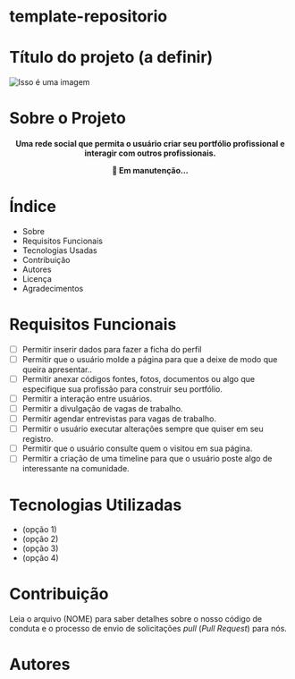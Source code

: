 #  template-repositorio

# Título do projeto (a definir)

![Isso é uma imagem]( https://url.gratis/Un5evV)
# Sobre o Projeto

<h4 align = "center">
  Uma rede social que permita o usuário criar seu portfólio profissional e interagir com outros profissionais. 
  
  
  
  :construction: Em manutenção... 
  
 </h4>
 
 # Índice 
 - Sobre
 - Requisitos Funcionais
 - Tecnologias Usadas
 - Contribuição
 - Autores
 - Licença
 - Agradecimentos 

# Requisitos Funcionais
- [ ] Permitir inserir dados para fazer a ficha do perfil
- [ ] Permitir que o usuário molde a página para que a deixe de modo que queira apresentar..
- [ ] Permitir anexar códigos fontes, fotos, documentos ou algo que especifique sua profissão para construir seu portfólio.
- [ ] Permitir a interação entre usuários.
- [ ] Permitir a divulgação de vagas de trabalho.
- [ ] Permitir agendar entrevistas para vagas de trabalho.
- [ ] Permitir o usuário executar alterações sempre que quiser em seu registro.
- [ ] Permitir que o usuário consulte quem o visitou em sua página.
- [ ] Permitir a criação de uma timeline para que o usuário poste algo de interessante na comunidade. 

# Tecnologias Utilizadas

- (opção 1)
- (opção 2)
- (opção 3)
- (opção 4)

# Contribuição

Leia o arquivo (NOME) para saber detalhes sobre o nosso código de conduta e o processo de envio de solicitações _pull_ (_Pull Request_) para nós. 

# Autores




 

 


